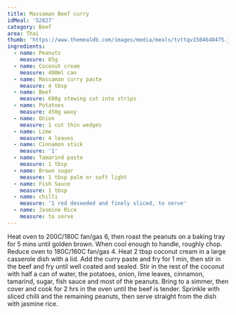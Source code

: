 ```yaml
---
title: Massaman Beef curry
idMeal: '52827'
category: Beef
area: Thai
thumb: 'https://www.themealdb.com/images/media/meals/tvttqv1504640475.jpg'
ingredients:
  - name: Peanuts
    measure: 85g
  - name: Coconut cream
    measure: 400ml can
  - name: Massaman curry paste
    measure: 4 tbsp
  - name: Beef
    measure: 600g stewing cut into strips
  - name: Potatoes
    measure: 450g waxy
  - name: Onion
    measure: 1 cut thin wedges
  - name: Lime
    measure: 4 leaves
  - name: Cinnamon stick
    measure: '1'
  - name: Tamarind paste
    measure: 1 tbsp
  - name: Brown sugar
    measure: 1 tbsp palm or soft light
  - name: Fish Sauce
    measure: 1 tbsp
  - name: chilli
    measure: '1 red deseeded and finely sliced, to serve'
  - name: Jasmine Rice
    measure: to serve
---
```

Heat oven to 200C/180C fan/gas 6, then roast the peanuts on a baking tray for 5 mins until golden brown. When cool enough to handle, roughly chop. Reduce oven to 180C/160C fan/gas 4.
Heat 2 tbsp coconut cream in a large casserole dish with a lid. Add the curry paste and fry for 1 min, then stir in the beef and fry until well coated and sealed. Stir in the rest of the coconut with half a can of water, the potatoes, onion, lime leaves, cinnamon, tamarind, sugar, fish sauce and most of the peanuts. Bring to a simmer, then cover and cook for 2 hrs in the oven until the beef is tender.
Sprinkle with sliced chilli and the remaining peanuts, then serve straight from the dish with jasmine rice.
